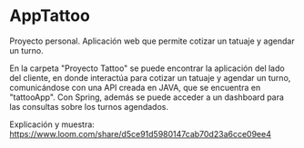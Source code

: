 # AppTattoo
Proyecto personal. Aplicación web que permite cotizar un tatuaje y agendar un turno.

En la carpeta "Proyecto Tattoo" se puede encontrar la aplicación del lado del cliente, en donde interactúa para cotizar un tatuaje y agendar un turno, comunicándose con una API creada en JAVA, que se encuentra en "tattooApp". Con Spring, además se puede acceder a un dashboard para las consultas sobre los turnos agendados.

Explicación y muestra: https://www.loom.com/share/d5ce91d5980147cab70d23a6cce09ee4
